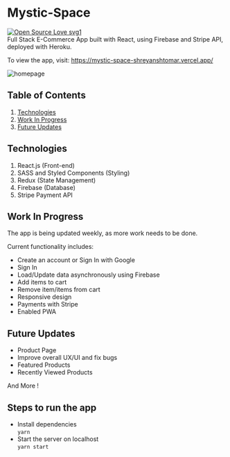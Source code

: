 # Mystic-Space

[![Open Source Love svg1](https://badges.frapsoft.com/os/v1/open-source.svg?v=103)](https://github.com/ellerbrock/open-source-badges/)
<br/>
Full Stack E-Commerce App built with React, using Firebase and Stripe API, deployed with Heroku. 

To view the app, visit: https://mystic-space-shreyanshtomar.vercel.app/

![homepage](https://user-images.githubusercontent.com/18248623/121796597-dc867900-cc37-11eb-931d-457d93b70602.png)

## Table of Contents

1. [Technologies](#technologies)
2. [Work In Progress](#work-in-progress)
3. [Future Updates](#future-updates)

## Technologies

1. React.js (Front-end)
2. SASS and Styled Components (Styling)
3. Redux (State Management)
4. Firebase (Database)
5. Stripe Payment API

## Work In Progress

The app is being updated weekly, as more work needs to be done.

Current functionality includes:

- Create an account or Sign In with Google
- Sign In
- Load/Update data asynchronously using Firebase
- Add items to cart
- Remove item/items from cart
- Responsive design
- Payments with Stripe
- Enabled PWA

## Future Updates

- Product Page
- Improve overall UX/UI and fix bugs
- Featured Products
- Recently Viewed Products

And More !

## Steps to run the app

- Install dependencies  
  `yarn`
- Start the server on localhost  
  `yarn start`

